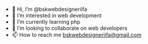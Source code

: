 - 👋 Hi, I’m @bskwebdesigneriifa
- 👀 I’m interested in web development
- 🌱 I’m currently learning php
- 💞️ I’m looking to collaborate on web developers
- 📫 How to reach me bskwebdesigneriifa@gmail.com

<!---
bskwebdesigneriifa/bskwebdesigneriifa is a ✨ special ✨ repository because its `README.md` (this file) appears on your GitHub profile.
You can click the Preview link to take a look at your changes.
--->
